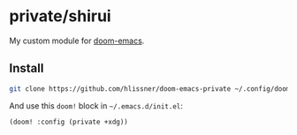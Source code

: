 # private/shirui

My custom module for [doom-emacs](https://github.com/hlissner/doom-emacs).

## Install

``` sh
git clone https://github.com/hlissner/doom-emacs-private ~/.config/doom
```

And use this `doom!` block in `~/.emacs.d/init.el`:

```emacs-lisp
(doom! :config (private +xdg))
```
